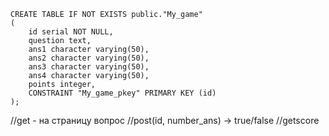 ```
CREATE TABLE IF NOT EXISTS public."My_game"
(
    id serial NOT NULL,
    question text,
    ans1 character varying(50),
    ans2 character varying(50),
    ans3 character varying(50),
    ans4 character varying(50),
    points integer,
    CONSTRAINT "My_game_pkey" PRIMARY KEY (id)
);
```


//get - на страницу вопрос 
//post(id, number_ans) -> true/false
//getscore 